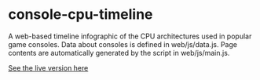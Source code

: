 # console-cpu-timeline

A web-based timeline infographic of the CPU architectures used in popular game
consoles. Data about consoles is defined in web/js/data.js. Page contents are
automatically generated by the script in web/js/main.js.

[See the live version here](https://craig-chasseur.github.io/console-cpu-timeline/index.html)
